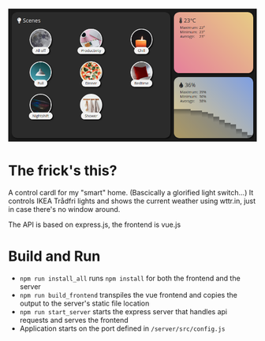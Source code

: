![screenshot](docs/screenshot.png)

# The frick's this?
A control cardl for my "smart" home. (Bascically a glorified light switch...)
It controls IKEA Trådfri lights and shows the current weather using wttr.in, just in case there's no window around.

The API is based on express.js, the frontend is vue.js


# Build and Run
* `npm run install_all` runs `npm install` for both the frontend and the server
* `npm run build_frontend` transpiles the vue frontend and copies the output to the server's static file location
* `npm run start_server` starts the express server that handles api requests and serves the frontend
* Application starts on the port defined in `/server/src/config.js`